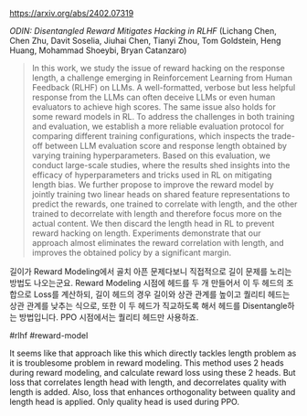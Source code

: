 https://arxiv.org/abs/2402.07319

*ODIN: Disentangled Reward Mitigates Hacking in RLHF* (Lichang Chen, Chen Zhu, Davit Soselia, Jiuhai Chen, Tianyi Zhou, Tom Goldstein, Heng Huang, Mohammad Shoeybi, Bryan Catanzaro)

> In this work, we study the issue of reward hacking on the response length, a challenge emerging in Reinforcement Learning from Human Feedback (RLHF) on LLMs. A well-formatted, verbose but less helpful response from the LLMs can often deceive LLMs or even human evaluators to achieve high scores. The same issue also holds for some reward models in RL. To address the challenges in both training and evaluation, we establish a more reliable evaluation protocol for comparing different training configurations, which inspects the trade-off between LLM evaluation score and response length obtained by varying training hyperparameters. Based on this evaluation, we conduct large-scale studies, where the results shed insights into the efficacy of hyperparameters and tricks used in RL on mitigating length bias. We further propose to improve the reward model by jointly training two linear heads on shared feature representations to predict the rewards, one trained to correlate with length, and the other trained to decorrelate with length and therefore focus more on the actual content. We then discard the length head in RL to prevent reward hacking on length. Experiments demonstrate that our approach almost eliminates the reward correlation with length, and improves the obtained policy by a significant margin.

길이가 Reward Modeling에서 골치 아픈 문제다보니 직접적으로 길이 문제를 노리는 방법도 나오는군요. Reward Modeling 시점에 헤드를 두 개 만들어서 이 두 헤드의 조합으로 Loss를 계산하되, 길이 헤드의 경우 길이와 상관 관계를 높이고 퀄리티 헤드는 상관 관계를 낮추는 식으로, 또한 이 두 헤드가 직교하도록 해서 헤드를 Disentangle하는 방법입니다. PPO 시점에서는 퀄리티 헤드만 사용하죠.

#rlhf #reward-model 

It seems like that approach like this which directly tackles length problem as it is troublesome problem in reward modeling. This method uses 2 heads during reward modeling, and calculate reward loss using these 2 heads. But loss that correlates length head with length, and decorrelates quality with length is added. Also, loss that enhances orthogonality between quality and length head is applied. Only quality head is used during PPO.